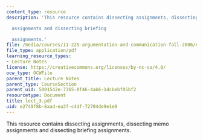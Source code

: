 ```yaml
---
content_type: resource
description: 'This resource contains dissecting assignments, dissecting memo

  assignments and dissecting briefing

  assignments.'
file: /media/courses/11-225-argumentation-and-communication-fall-2006/e2749f8b8aadea3fc4df72704de9e1e9_lect_3.pdf
file_type: application/pdf
learning_resource_types:
- Lecture Notes
license: https://creativecommons.org/licenses/by-nc-sa/4.0/
ocw_type: OCWFile
parent_title: Lecture Notes
parent_type: CourseSection
parent_uid: 5001542e-7365-0f46-4ab6-1dcbebf05bf2
resourcetype: Document
title: lect_3.pdf
uid: e2749f8b-8aad-ea3f-c4df-72704de9e1e9
---
```

This resource contains dissecting assignments, dissecting memo
assignments and dissecting briefing
assignments.